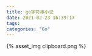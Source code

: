 ```yaml
---
title: go字符串小记
date: 2021-02-23 16:39:17
tags:
categories: "Go"
---
```

{% asset_img clipboard.png %}